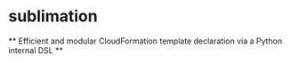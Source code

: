 # sublimation

** Efficient and modular CloudFormation template declaration via a Python internal DSL **
